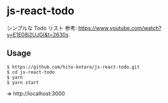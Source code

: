# js-react-todo

シンプルな Todo リスト
参考: https://www.youtube.com/watch?v=E1E08i2UJGI&t=2630s

## Usage

```
$ https://github.com/hito-kotaro/js-react-todo.git
$ cd js-react-todo
$ yarn
$ yarn start
```

=> http://localhost:3000
